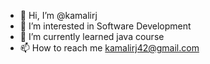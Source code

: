 - 👋 Hi, I’m @kamalirj
- 👀 I’m interested in Software Development
- 🌱 I’m currently learned java course
- 📫 How to reach me kamalirj42@gmail.com

<!---
kamalirj/kamalirj is a ✨ special ✨ repository because its `README.md` (this file) appears on your GitHub profile.
You can click the Preview link to take a look at your changes.
--->
